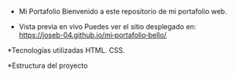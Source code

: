 * Mi Portafolio
Bienvenido a este repositorio de mi portafolio web.

* Vista previa en vivo
Puedes ver el sitio desplegado en:  
https://joseb-04.github.io/mi‑portafolio‑bello/ 

*Tecnologías utilizadas
HTML. 
CSS.

*Estructura del proyecto



